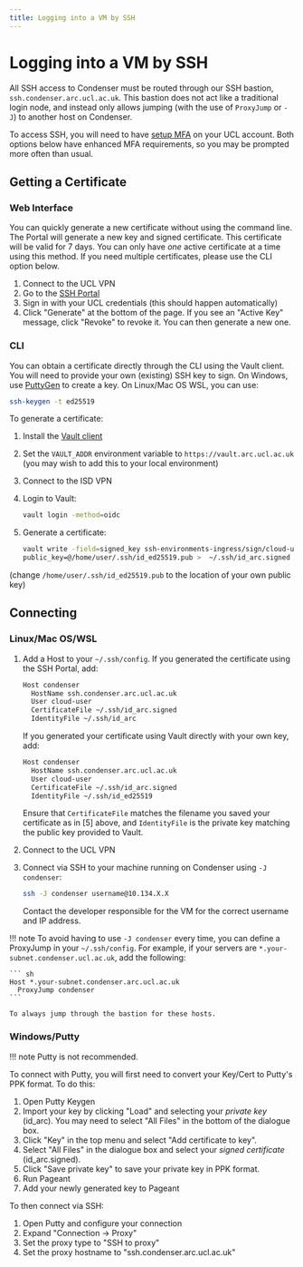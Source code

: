 ```yaml
---
title: Logging into a VM by SSH
---
```


# Logging into a VM by SSH

All SSH access to Condenser must be routed through our SSH bastion,
`ssh.condenser.arc.ucl.ac.uk`. This bastion does not act like a traditional
login node, and instead only allows jumping (with the use of `ProxyJump` or `-J`)
to another host on Condenser.

To access SSH, you will need to have [setup MFA](
https://www.ucl.ac.uk/isd/services/stay-secure/multi-factor-authentication-mfa)
on your UCL account. Both options below have enhanced MFA requirements, so you may
be prompted more often than usual.

## Getting a Certificate

### Web Interface

You can quickly generate a new certificate without using the command line. The
Portal will generate a new key and signed certificate. This certificate will be
valid for 7 days. You can only have *one* active certificate at a time using this
method. If you need multiple certificates, please use the CLI option below.

1. Connect to the UCL VPN
2. Go to the [SSH Portal](https://ssh.condenser.arc.ucl.ac.uk)
3. Sign in with your UCL credentials (this should happen automatically)
4. Click "Generate" at the bottom of the page. If you see an "Active Key" message,
click "Revoke" to revoke it. You can then generate a new one.

### CLI

You can obtain a certificate directly through the CLI using the Vault client.
You will need to provide your own (existing) SSH key to sign. On Windows, use
[PuttyGen](https://www.puttygen.com) to create a key. On Linux/Mac OS WSL,
you can use:

``` sh
ssh-keygen -t ed25519
```

To generate a certificate:

1. Install the [Vault client](
https://developer.hashicorp.com/vault/install?product_intent=vault)
2. Set the `VAULT_ADDR` environment variable to `https://vault.arc.ucl.ac.uk`
(you may wish to add this to your local environment)
3. Connect to the ISD VPN
4. Login to Vault:

   ``` sh
   vault login -method=oidc
   ```

5. Generate a certificate:

   ``` sh
   vault write -field=signed_key ssh-environments-ingress/sign/cloud-user \
   public_key=@/home/user/.ssh/id_ed25519.pub >  ~/.ssh/id_arc.signed
   ```

(change `/home/user/.ssh/id_ed25519.pub` to the location of your own public key)

## Connecting

### Linux/Mac OS/WSL

1. Add a Host to your `~/.ssh/config`. If you generated the certificate using
the SSH Portal, add:

    ``` sh
    Host condenser
      HostName ssh.condenser.arc.ucl.ac.uk
      User cloud-user
      CertificateFile ~/.ssh/id_arc.signed
      IdentityFile ~/.ssh/id_arc
    ```

    If you generated your certificate using Vault directly with your
    own key, add:

    ``` sh
    Host condenser
      HostName ssh.condenser.arc.ucl.ac.uk
      User cloud-user
      CertificateFile ~/.ssh/id_arc.signed
      IdentityFile ~/.ssh/id_ed25519
    ```

    Ensure that `CertificateFile` matches the filename you saved your
    certificate as in [5] above, and `IdentityFile` is the private key matching
    the public key provided to Vault.

2. Connect to the UCL VPN
3. Connect via SSH to your machine running on Condenser using `-J condenser`:

    ``` sh
    ssh -J condenser username@10.134.X.X
    ```

    Contact the developer responsible for the VM for the correct username and IP
    address.

!!! note
    To avoid having to use `-J condenser` every time, you can define a ProxyJump
    in your `~/.ssh/config`. For example, if your servers are `*.your-subnet.condenser.ucl.ac.uk`,
    add the following:

    ``` sh
    Host *.your-subnet.condenser.arc.ucl.ac.uk
      ProxyJump condenser
    ```

    To always jump through the bastion for these hosts.

### Windows/Putty

!!! note
    Putty is not recommended.

To connect with Putty, you will first need to convert your Key/Cert to Putty's
PPK format. To do this:

1. Open Putty Keygen
2. Import your key by clicking "Load" and selecting your *private key* (id_arc).
You may need to select "All Files" in the bottom of the dialogue box.
3. Click "Key" in the top menu and select "Add certificate to key".
4. Select "All Files" in the dialogue box and select your *signed certificate*
(id_arc.signed).
5. Click "Save private key" to save your private key in PPK format.
6. Run Pageant
7. Add your newly generated key to Pageant

To then connect via SSH:

1. Open Putty and configure your connection
2. Expand "Connection -> Proxy"
3. Set the proxy type to "SSH to proxy"
4. Set the proxy hostname to "ssh.condenser.arc.ucl.ac.uk"
